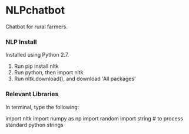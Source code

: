 # NLPchatbot
Chatbot for rural farmers.

### NLP Install
Installed using Python 2.7. 
1. Run pip install nltk
2. Run python, then import nltk
3. Run nltk.download(), and download 'All packages'

### Relevant Libraries

In terminal, type the following:

import nltk
import numpy as np
import random
import string # to process standard python strings
